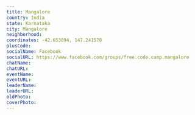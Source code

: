 ```yaml
---
title: Mangalore
country: India
state: Karnataka
city: Mangalore
neighborhood: 
coordinates: -42.653894, 147.241578
plusCode:
socialName: Facebook
socialURL: https://www.facebook.com/groups/free.code.camp.mangalore
chatName:
chatURL:
eventName:
eventURL:
leaderName:
leaderURL:
oldPhoto: 
coverPhoto:
---
```

